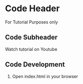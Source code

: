 # Code Header

For Tutorial Purposes only

## Code Subheader

Watch tutorial on Youtube

## Code Development

1. Open index.html in your browser

